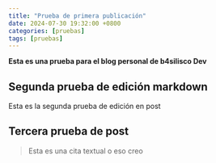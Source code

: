 ```yaml
---
title: "Prueba de primera publicación"
date: 2024-07-30 19:32:00 +0800
categories: [pruebas]
tags: [pruebas]
---
```


**Esta es una prueba para el blog personal de b4silisco Dev**

## Segunda prueba de edición markdown
Esta es la segunda prueba de edición en post

## Tercera prueba de post
> Esta es una cita textual o eso creo
